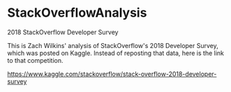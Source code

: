 # StackOverflowAnalysis
2018 StackOverflow Developer Survey

This is Zach Wilkins' analysis of StackOverflow's 2018 Developer Survey, which was posted on Kaggle.  Instead of reposting that data, here is the link to that competition.

https://www.kaggle.com/stackoverflow/stack-overflow-2018-developer-survey
